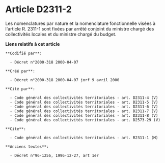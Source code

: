 # Article D2311-2

Les nomenclatures par nature et la nomenclature fonctionnelle visées à l'article R. 2311-1 sont fixées par arrêté conjoint du
ministre chargé des collectivités locales et du ministre chargé du budget.

**Liens relatifs à cet article**

	**Codifié par**:

	  - Décret n°2000-318 2000-04-07

	**Créé par**:

	  - Décret n°2000-318 2000-04-07 jorf 9 avril 2000

	**Cité par**:

	  - Code général des collectivités territoriales - art. D2311-4 (V)
	  - Code général des collectivités territoriales - art. D2311-5 (V)
	  - Code général des collectivités territoriales - art. D2311-6 (V)
	  - Code général des collectivités territoriales - art. D2311-7 (V)
	  - Code général des collectivités territoriales - art. D2311-8 (V)
	  - Code général des collectivités territoriales - art. D2573-29 (V)

	**Cite**:

	  - Code général des collectivités territoriales - art. R2311-1 (M)

	**Anciens textes**:

	  - Décret n°96-1256, 1996-12-27, art 1er
